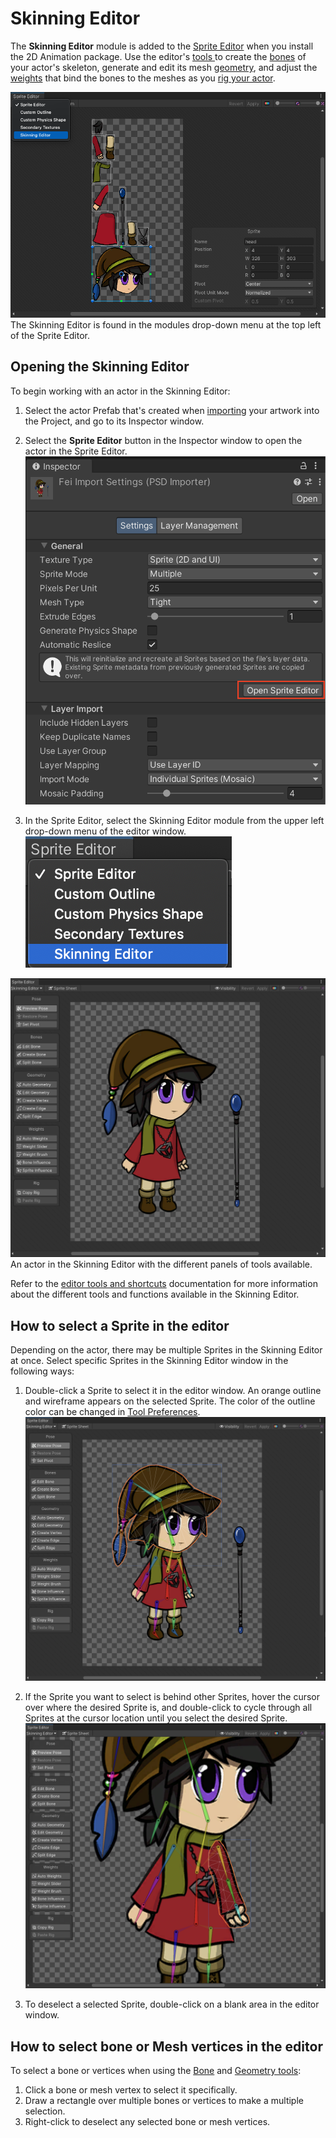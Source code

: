# Skinning Editor

The __Skinning Editor__ module is added to the [Sprite Editor](https://docs.unity3d.com/Manual/SpriteEditor.html) when you install the 2D Animation package. Use the editor's [tools ](SkinEdToolsShortcuts.md) to create the [bones](SkinEdToolsShortcuts.html#bone-tools) of your actor's skeleton, generate and edit its mesh [geometry](SkinEdToolsShortcuts.html#geometry-tools), and adjust the [weights](SkinEdToolsShortcuts.html#weight-tools) that bind the bones to the meshes as you [rig your actor](CharacterRig.md).

![](images/2d-anim-skinning-editor.png)<br/>The Skinning Editor is found in the modules drop-down menu at the top left of the Sprite Editor.

## Opening the Skinning Editor

To begin working with an actor in the Skinning Editor:

1. Select the actor Prefab that's created when [importing](PreparingArtwork.md) your artwork into the Project, and go to its Inspector window.

2. Select the __Sprite Editor__ button in the Inspector window to open the actor in the Sprite Editor. ![](images/2d-anim-sprite-editor-button.png)

3. In the Sprite Editor, select the Skinning Editor module from the upper left drop-down menu of the editor window.<br/>
   ![](images/SelectSknEditor.png)

![](images/2d-anim-full-skinning-editor.png)<br/>An actor in the Skinning Editor with the different panels of tools available.

Refer to the [editor tools and shortcuts](SkinEdToolsShortcuts.md) documentation for more information about the different tools and functions available in the Skinning Editor.

## How to select a Sprite in the editor
Depending on the actor, there may be multiple Sprites in the Skinning Editor at once. Select specific Sprites in the Skinning Editor window in the following ways:

1. Double-click a Sprite to select it in the editor window. An orange outline and wireframe appears on the selected Sprite. The color of the outline color can be changed in [Tool Preferences](ToolPref.md).
   ![](images/2d-anim-skinninged-select-sprite.png)

2. If the Sprite you want to select is behind other Sprites, hover the cursor over where the desired Sprite is, and double-click to cycle through all Sprites at the cursor location until you select the desired Sprite.
   ![](images/2d-anim-skinninged-cycle-sprite.png)

3. To deselect a selected Sprite, double-click on a blank area in the editor window.

## How to select bone or Mesh vertices in the editor
To select a bone or vertices when using the [Bone](SkinEdToolsShortcuts.html#bone-tools) and [Geometry tools](SkinEdToolsShortcuts.html#geometry-tools):

1. Click a bone or mesh vertex to select it specifically.
2. Draw a rectangle over multiple bones or vertices to make a multiple selection.
3. Right-click to deselect any selected bone or mesh vertices.
